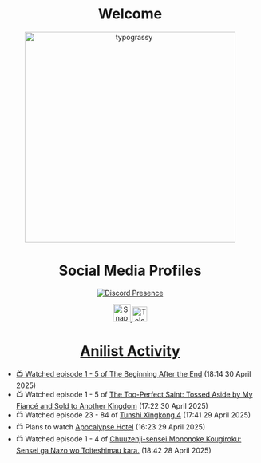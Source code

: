 <div align="center">

# Welcome
<a href="https://github.com/kawarimidoll/typograssy">
    <img alt="typograssy" src="https://typograssy.deno.dev/api?text=%E3%82%88%E3%81%86%E3%81%93%E3%81%9D%E3%81%BF%E3%81%AA%E3%81%95%E3%82%93%20-%20Sheby--&&l0=none&l1=82d9d0&l2=027353&l3=038c4c&l4=01402e&bg=none&frame=none&speed=100&comment=" width="421.99">
</a>

</div>

<div align="center">

# Social Media Profiles

[![Discord Presence](https://lanyard.cnrad.dev/api/612532963938271232)](https://discord.com/users/612532963938271232)


<a href="https://www.snapchat.com/add/a.sheby" title="Snapchat Profile">
    <img src="https://www.freepnglogos.com/uploads/snapchat-logo-png-0.png" width="35" alt="Snapchat Logo" />


<a href="https://t.me/ASheby" title="Telegram Profile">
    <img src="https://www.freepnglogos.com/uploads/telegram-logo-png-0.png" width="30" alt="Telegram Logo" />


</div>

<div align="center">

# Anilist Activity

</div>

<!-- ANILIST_ACTIVITY:start -->

-   📺 Watched episode 1 - 5 of [The Beginning After the End](https://anilist.co/anime/183161) (18:14 30 April 2025)
-   📺 Watched episode 1 - 5 of [The Too-Perfect Saint: Tossed Aside by My Fiancé and Sold to Another Kingdom](https://anilist.co/anime/183275) (17:22 30 April 2025)
-   📺 Watched episode 23 - 84 of [Tunshi Xingkong 4](https://anilist.co/anime/166219) (17:41 29 April 2025)
-   📺 Plans to watch [Apocalypse Hotel](https://anilist.co/anime/180675) (16:23 29 April 2025)
-   📺 Watched episode 1 - 4 of [Chuuzenji-sensei Mononoke Kougiroku: Sensei ga Nazo wo Toiteshimau kara.](https://anilist.co/anime/182419) (18:42 28 April 2025)

<!-- ANILIST_ACTIVITY:end -->

